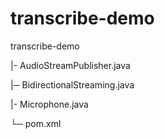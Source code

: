# transcribe-demo

transcribe-demo

|- AudioStreamPublisher.java 

|─ BidirectionalStreaming.java

|- Microphone.java

└─ pom.xml
